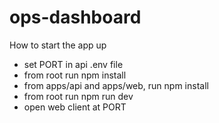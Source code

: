 # ops-dashboard

How to start the app up 
- set PORT in api .env file
- from root run npm install
- from apps/api and apps/web, run npm install
- from root run npm run dev
- open web client at PORT 